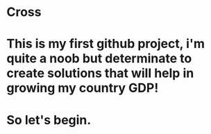 # Cross 
# This is my first github project, i'm quite a noob but determinate to create solutions that will help in growing my country GDP!
# So let's begin.
